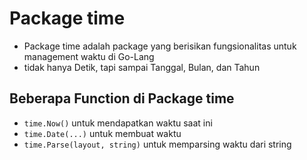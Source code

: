 # Package time

- Package time adalah package yang berisikan fungsionalitas untuk management waktu di Go-Lang
- tidak hanya Detik, tapi sampai Tanggal, Bulan, dan Tahun

## Beberapa Function di Package time

- `time.Now()` untuk mendapatkan waktu saat ini
- `time.Date(...)` untuk membuat waktu
- `time.Parse(layout, string)` untuk memparsing waktu dari string
